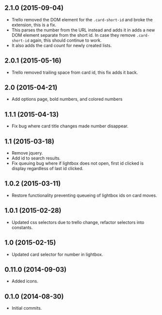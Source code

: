 ## 2.1.0 (2015-09-04)
- Trello removed the DOM element for the `.card-short-id` and broke the extension, this is a fix.
- This parses the number from the URL instead and adds it in adds a new DOM element separate from the short id. In case they remove `.card-short-id` again, this should continue to work.
- It also adds the card count for newly created lists.

## 2.0.1 (2015-05-16)
- Trello removed trailing space from card id, this fix adds it back.

## 2.0 (2015-04-21)
- Add options page, bold numbers, and colored numbers

## 1.1.1 (2015-04-13)
- Fix bug where card title changes made number disappear.

## 1.1 (2015-03-18)
- Remove jquery.
- Add id to search results.
- Fix queuing bug where if lightbox does not open, first id clicked is display regardless of last id clicked.

## 1.0.2 (2015-03-11)
- Restore functionality preventing queueing of lightbox ids on card moves.

## 1.0.1 (2015-02-28)
- Updated css selectors due to trello change, refactor selectors into constants.

## 1.0 (2015-02-15)
- Updated card selector for number in lightbox.

## 0.11.0 (2014-09-03)
- Added icons.

## 0.1.0 (2014-08-30)
- Initial commits.
